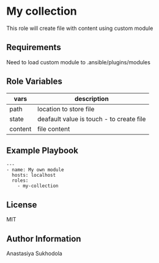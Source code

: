 My collection
=========

This role will create file with content using custom module

Requirements
------------

Need to load custom module to .ansible/plugins/modules

Role Variables
--------------


| vars                  | description                              |
|-----------------------|------------------------------------------|
| path        | location to store file                   |
|state | deafault value is touch - to create file | 
|content | file content                             | 



Example Playbook
----------------

```
---
- name: My own module
  hosts: localhost
  roles:
    - my-collection
```

License
-------

MIT

Author Information
------------------

Anastasiya Sukhodola